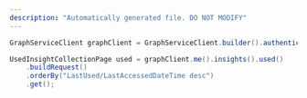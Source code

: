 ```yaml
---
description: "Automatically generated file. DO NOT MODIFY"
---
```

<!-- markdownlint-disable MD041 -->

```java
GraphServiceClient graphClient = GraphServiceClient.builder().authenticationProvider( authProvider ).buildClient();

UsedInsightCollectionPage used = graphClient.me().insights().used()
    .buildRequest()
    .orderBy("LastUsed/LastAccessedDateTime desc")
    .get();
```

